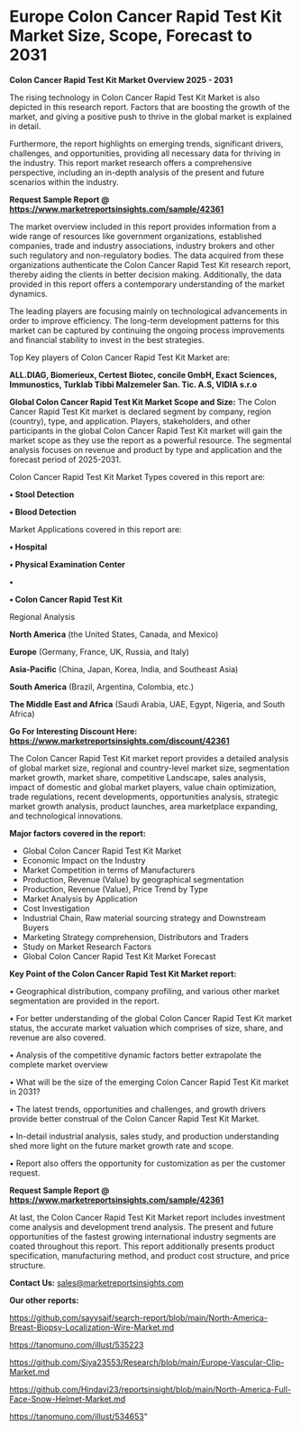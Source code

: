 # Europe Colon Cancer Rapid Test Kit Market Size, Scope, Forecast to 2031

<Strong> Colon Cancer Rapid Test Kit Market Overview 2025 - 2031</strong>

The rising technology in Colon Cancer Rapid Test Kit Market is also depicted in this research report. Factors that are boosting the growth of the market, and giving a positive push to thrive in the global market is explained in detail.

Furthermore, the report highlights on emerging trends, significant drivers, challenges, and opportunities, providing all necessary data for thriving in the industry. This report market research offers a comprehensive perspective, including an in-depth analysis of the present and future scenarios within the industry.

<strong>Request Sample Report @ <a href=https://www.marketreportsinsights.com/sample/42361>https://www.marketreportsinsights.com/sample/42361</a></strong>

The market overview included in this report provides information from a wide range of resources like government organizations, established companies, trade and industry associations, industry brokers and other such regulatory and non-regulatory bodies. The data acquired from these organizations authenticate the Colon Cancer Rapid Test Kit research report, thereby aiding the clients in better decision making. Additionally, the data provided in this report offers a contemporary understanding of the market dynamics.

The leading players are focusing mainly on technological advancements in order to improve efficiency. The long-term development patterns for this market can be captured by continuing the ongoing process improvements and financial stability to invest in the best strategies.

Top Key players of Colon Cancer Rapid Test Kit Market are:

<strong>ALL.DIAG, Biomerieux, Certest Biotec, concile GmbH, Exact Sciences, Immunostics, Turklab Tibbi Malzemeler San. Tic. A.S, VIDIA s.r.o</strong>

<strong><b>Global Colon Cancer Rapid Test Kit Market Scope and Size:</b></strong>
The Colon Cancer Rapid Test Kit market is declared segment by company, region (country), type, and application. Players, stakeholders, and other participants in the global Colon Cancer Rapid Test Kit market will gain the market scope as they use the report as a powerful resource. The segmental analysis focuses on revenue and product by type and application and the forecast period of 2025-2031.

Colon Cancer Rapid Test Kit Market Types covered in this report are:

<strong>•  Stool Detection

•  Blood Detection</strong>

Market Applications covered in this report are:

<strong>•  Hospital

•  Physical Examination Center

•  

•  Colon Cancer Rapid Test Kit</strong> 

Regional Analysis

<strong>North America</strong> (the United States, Canada, and Mexico)

<strong>Europe</strong> (Germany, France, UK, Russia, and Italy)

<strong>Asia-Pacific</strong> (China, Japan, Korea, India, and Southeast Asia)

<strong>South America</strong> (Brazil, Argentina, Colombia, etc.)

<strong>The Middle East and Africa</strong> (Saudi Arabia, UAE, Egypt, Nigeria, and South Africa)

<strong>Go For Interesting Discount Here: <a href=https://www.marketreportsinsights.com/discount/42361>https://www.marketreportsinsights.com/discount/42361</a></strong>

The Colon Cancer Rapid Test Kit market report provides a detailed analysis of global market size, regional and country-level market size, segmentation market growth, market share, competitive Landscape, sales analysis, impact of domestic and global market players, value chain optimization, trade regulations, recent developments, opportunities analysis, strategic market growth analysis, product launches, area marketplace expanding, and technological innovations.

<strong><b>Major factors covered in the report:</b></strong>
<ul>
  <li>Global Colon Cancer Rapid Test Kit Market </li>
  <li>Economic Impact on the Industry</li>
  <li>Market Competition in terms of Manufacturers</li>
  <li>Production, Revenue (Value) by geographical segmentation</li>
  <li>Production, Revenue (Value), Price Trend by Type</li>
  <li>Market Analysis by Application</li>
  <li>Cost Investigation</li>
  <li>Industrial Chain, Raw material sourcing strategy and Downstream Buyers</li>
  <li>Marketing Strategy comprehension, Distributors and Traders</li>
  <li>Study on Market Research Factors</li>
  <li>Global Colon Cancer Rapid Test Kit Market Forecast</li>
</ul>

<strong><b>Key Point of the Colon Cancer Rapid Test Kit Market report:</b></strong>

• Geographical distribution, company profiling, and various other market segmentation are provided in the report.

• For better understanding of the global Colon Cancer Rapid Test Kit market status, the accurate market valuation which comprises of size, share, and revenue are also covered.

• Analysis of the competitive dynamic factors better extrapolate the complete market overview

• What will be the size of the emerging Colon Cancer Rapid Test Kit market in 2031?

• The latest trends, opportunities and challenges, and growth drivers provide better construal of the Colon Cancer Rapid Test Kit Market.

• In-detail industrial analysis, sales study, and production understanding shed more light on the future market growth rate and scope.

• Report also offers the opportunity for customization as per the customer request.

<strong>Request Sample Report @ <a href=https://www.marketreportsinsights.com/sample/42361>https://www.marketreportsinsights.com/sample/42361</a></strong>

At last, the Colon Cancer Rapid Test Kit Market report includes investment come analysis and development trend analysis. The present and future opportunities of the fastest growing international industry segments are coated throughout this report. This report additionally presents product specification, manufacturing method, and product cost structure, and price structure.

<strong>Contact Us:</strong>
sales@marketreportsinsights.com

<strong>Our other reports:</strong>

<a href=https://github.com/sayysaif/search-report/blob/main/North-America-Breast-Biopsy-Localization-Wire-Market.md>https://github.com/sayysaif/search-report/blob/main/North-America-Breast-Biopsy-Localization-Wire-Market.md</a>

<a href=https://tanomuno.com/illust/535223>https://tanomuno.com/illust/535223</a>

<a href=https://github.com/Siya23553/Research/blob/main/Europe-Vascular-Clip-Market.md>https://github.com/Siya23553/Research/blob/main/Europe-Vascular-Clip-Market.md</a>

<a href=https://github.com/Hindavi23/reportsinsight/blob/main/North-America-Full-Face-Snow-Helmet-Market.md>https://github.com/Hindavi23/reportsinsight/blob/main/North-America-Full-Face-Snow-Helmet-Market.md</a>

<a href=https://tanomuno.com/illust/534653>https://tanomuno.com/illust/534653</a>"
